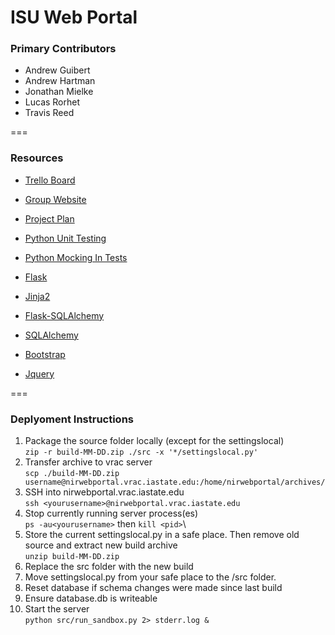 ISU Web Portal
===
### Primary Contributors
* Andrew Guibert
* Andrew Hartman
* Jonathan Mielke
* Lucas Rorhet
* Travis Reed 

===
### Resources
* [Trello Board](https://trello.com/b/kPAKvBao/senior-design)
* [Group Website](http://may1518.ece.iastate.edu/)
* [Project Plan](https://drive.google.com/a/iastate.edu/file/d/0B6mbCLySBSQxOUxYQ196eUY5cXc/view?usp=sharing)


* [Python Unit Testing](https://docs.python.org/2/library/unittest.html)
* [Python Mocking In Tests](https://docs.python.org/3/library/unittest.mock.html)
* [Flask](http://flask.pocoo.org/)
* [Jinja2](http://jinja.pocoo.org/docs/dev/)
* [Flask-SQLAlchemy](https://pythonhosted.org/Flask-SQLAlchemy/)
* [SQLAlchemy](http://www.sqlalchemy.org/)
* [Bootstrap](http://getbootstrap.com/getting-started/)
* [Jquery](http://api.jquery.com/)

===
### Deplyoment Instructions
01. Package the source folder locally (except for the settingslocal)<br>
`zip -r build-MM-DD.zip ./src -x '*/settingslocal.py'`
02. Transfer archive to vrac server <br>
`scp ./build-MM-DD.zip username@nirwebportal.vrac.iastate.edu:/home/nirwebportal/archives/`
03. SSH into nirwebportal.vrac.iastate.edu <br>
`ssh <yourusername>@nirwebportal.vrac.iastate.edu`
04. Stop currently running server process(es) <br>
`ps -au<yourusername>` then `kill <pid>`\
05. Store the current settingslocal.py in a safe place.  Then remove old source and extract new build archive <br>
`unzip build-MM-DD.zip`
06. Replace the src folder with the new build
07. Move settingslocal.py from your safe place to the /src folder.
08. Reset database if schema changes were made since last build
09. Ensure database.db is writeable
10. Start the server <br>
`python src/run_sandbox.py 2> stderr.log &`
